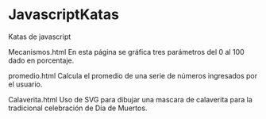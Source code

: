 # JavascriptKatas
Katas de javascript

Mecanismos.html
En esta página se gráfica tres parámetros del 0 al 100 dado en porcentaje.

promedio.html
Calcula el promedio de una serie de números ingresados por el usuario.

Calaverita.html
Uso de SVG para dibujar una mascara de calaverita para la tradicional celebración de Día de Muertos.
